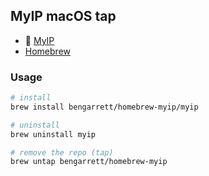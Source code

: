 ## MyIP macOS tap

- 🍺 [MyIP](https://github.com/bengarrett/myip)
- [Homebrew](https://brew.sh/)

### Usage

```sh
# install
brew install bengarrett/homebrew-myip/myip

# uninstall
brew uninstall myip

# remove the repo (tap)
brew untap bengarrett/homebrew-myip
```
